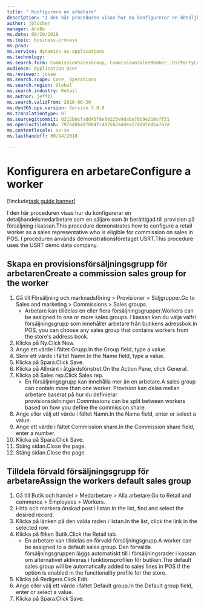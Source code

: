 ```yaml
--- 
title: " Konfigurera en arbetare"
description: "I den här proceduren visas hur du konfigurerar en detaljhandelsmedarbetare som en säljare som är berättigad till provision på försäljning i kassan."
author: jblucher
manager: AnnBe
ms.date: 08/29/2018
ms.topic: business-process
ms.prod: 
ms.service: dynamics-ax-applications
ms.technology: 
ms.search.form: CommissionSalesGroup, CommissionSalesMember, DirPartyLookup, HcmWorker
audience: Application User
ms.reviewer: josaw
ms.search.scope: Core, Operations
ms.search.region: Global
ms.search.industry: Retail
ms.author: jeffbl
ms.search.validFrom: 2016-06-30
ms.dyn365.ops.version: Version 7.0.0
ms.translationtype: HT
ms.sourcegitcommit: 0312b8cfadd45f8e59225e9daba78b9e216cff51
ms.openlocfilehash: 797640b487884fc487582addea274007e4ba7a7d
ms.contentlocale: sv-se
ms.lasthandoff: 09/14/2018

---
```

# <a name="configure-a-worker"></a><span data-ttu-id="1cf65-103"> Konfigurera en arbetare</span><span class="sxs-lookup"><span data-stu-id="1cf65-103">Configure a worker</span></span>

[!include[task guide banner](../includes/task-guide-banner.md)]

<span data-ttu-id="1cf65-104">I den här proceduren visas hur du konfigurerar en detaljhandelsmedarbetare som en säljare som är berättigad till provision på försäljning i kassan.</span><span class="sxs-lookup"><span data-stu-id="1cf65-104">This procedure demonstrates how to configure a retail worker as a sales representative who is eligible for commission on sales in POS.</span></span> <span data-ttu-id="1cf65-105">I proceduren används demonstrationsföretaget USRT.</span><span class="sxs-lookup"><span data-stu-id="1cf65-105">This procedure uses the USRT demo data company.</span></span>


## <a name="create-a-commission-sales-group-for-the-worker"></a><span data-ttu-id="1cf65-106">Skapa en provisionsförsäljningsgrupp för arbetaren</span><span class="sxs-lookup"><span data-stu-id="1cf65-106">Create a commission sales group for the worker</span></span>
1. <span data-ttu-id="1cf65-107">Gå till Försäljning och marknadsföring > Provisioner > Säljgrupper.</span><span class="sxs-lookup"><span data-stu-id="1cf65-107">Go to Sales and marketing > Commissions > Sales groups.</span></span>
    * <span data-ttu-id="1cf65-108">Arbetare kan tilldelas en eller flera försäljningsgrupper.</span><span class="sxs-lookup"><span data-stu-id="1cf65-108">Workers can be assigned to one or more sales groups.</span></span> <span data-ttu-id="1cf65-109">I kassan kan du välja valfri försäljningsgrupp som innehåller arbetare från butikens adressbok.</span><span class="sxs-lookup"><span data-stu-id="1cf65-109">In POS, you can choose any sales group that contains workers from the store's address book.</span></span>  
2. <span data-ttu-id="1cf65-110">Klicka på Ny.</span><span class="sxs-lookup"><span data-stu-id="1cf65-110">Click New.</span></span>
3. <span data-ttu-id="1cf65-111">Ange ett värde i fältet Grupp.</span><span class="sxs-lookup"><span data-stu-id="1cf65-111">In the Group field, type a value.</span></span>
4. <span data-ttu-id="1cf65-112">Skriv ett värde i fältet Namn.</span><span class="sxs-lookup"><span data-stu-id="1cf65-112">In the Name field, type a value.</span></span>
5. <span data-ttu-id="1cf65-113">Klicka på Spara.</span><span class="sxs-lookup"><span data-stu-id="1cf65-113">Click Save.</span></span>
6. <span data-ttu-id="1cf65-114">Klicka på Allmänt i åtgärdsfönstret.</span><span class="sxs-lookup"><span data-stu-id="1cf65-114">On the Action Pane, click General.</span></span>
7. <span data-ttu-id="1cf65-115">Klicka på Sales rep.</span><span class="sxs-lookup"><span data-stu-id="1cf65-115">Click Sales rep.</span></span>
    * <span data-ttu-id="1cf65-116">En försäljningsgrupp kan innehålla mer än en arbetare.</span><span class="sxs-lookup"><span data-stu-id="1cf65-116">A sales group can contain more than one worker.</span></span> <span data-ttu-id="1cf65-117">Provision kan delas mellan arbetare baserat på hur du definierar provisionsdelningen.</span><span class="sxs-lookup"><span data-stu-id="1cf65-117">Commissions can be split between workers based on how you define the commission share.</span></span>  
8. <span data-ttu-id="1cf65-118">Ange eller välj ett värde i fältet Namn.</span><span class="sxs-lookup"><span data-stu-id="1cf65-118">In the Name field, enter or select a value.</span></span>
9. <span data-ttu-id="1cf65-119">Ange ett värde i fältet Commission share.</span><span class="sxs-lookup"><span data-stu-id="1cf65-119">In the Commission share field, enter a number.</span></span>
10. <span data-ttu-id="1cf65-120">Klicka på Spara.</span><span class="sxs-lookup"><span data-stu-id="1cf65-120">Click Save.</span></span>
11. <span data-ttu-id="1cf65-121">Stäng sidan.</span><span class="sxs-lookup"><span data-stu-id="1cf65-121">Close the page.</span></span>
12. <span data-ttu-id="1cf65-122">Stäng sidan.</span><span class="sxs-lookup"><span data-stu-id="1cf65-122">Close the page.</span></span>

## <a name="assign-the-workers-default-sales-group"></a><span data-ttu-id="1cf65-123">Tilldela förvald försäljningsgrupp för arbetare</span><span class="sxs-lookup"><span data-stu-id="1cf65-123">Assign the workers default sales group</span></span>
1. <span data-ttu-id="1cf65-124">Gå till Butik och handel > Medarbetare > Alla arbetare.</span><span class="sxs-lookup"><span data-stu-id="1cf65-124">Go to Retail and commerce > Employees > Workers.</span></span>
2. <span data-ttu-id="1cf65-125">Hitta och markera önskad post i listan.</span><span class="sxs-lookup"><span data-stu-id="1cf65-125">In the list, find and select the desired record.</span></span>
3. <span data-ttu-id="1cf65-126">Klicka på länken på den valda raden i listan.</span><span class="sxs-lookup"><span data-stu-id="1cf65-126">In the list, click the link in the selected row.</span></span>
4. <span data-ttu-id="1cf65-127">Klicka på fliken Butik.</span><span class="sxs-lookup"><span data-stu-id="1cf65-127">Click the Retail tab.</span></span>
    * <span data-ttu-id="1cf65-128">En arbetare kan tilldelas en förvald försäljningsgrupp.</span><span class="sxs-lookup"><span data-stu-id="1cf65-128">A worker can be assigned to a default sales group.</span></span> <span data-ttu-id="1cf65-129">Den förvalda försäljningsgruppen läggs automatiskt till i försäljningsrader i kassan om alternativet aktiveras i funktionsprofilen för butiken.</span><span class="sxs-lookup"><span data-stu-id="1cf65-129">The default sales group will be automatically added to sales lines in POS if the option is enabled in the functionality profile for the store.</span></span>  
5. <span data-ttu-id="1cf65-130">Klicka på Redigera.</span><span class="sxs-lookup"><span data-stu-id="1cf65-130">Click Edit.</span></span>
6. <span data-ttu-id="1cf65-131">Ange eller välj ett värde i fältet Default group.</span><span class="sxs-lookup"><span data-stu-id="1cf65-131">In the Default group field, enter or select a value.</span></span>
7. <span data-ttu-id="1cf65-132">Klicka på Spara.</span><span class="sxs-lookup"><span data-stu-id="1cf65-132">Click Save.</span></span>



